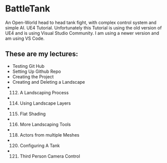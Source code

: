# BattleTank
An Open-World head to head tank fight, with complex control system and simple AI. UE4 Tutorial.
Unfortunately this Tutorial is using the old version of UE4 and is using Visual Studio Community.
I am using a newer version and am using VS Code.

## These are my lectures:

* Testing Git Hub
* Setting Up Github Repo
* Creating the Project
* Creating and Deleting a Landscape
* 112. A Landscaping Process
* 114. Using Landscape Layers
* 115. Flat Shading
* 116. More Landscaping Tools
* 118. Actors from multiple Meshes
* 120. Configuring A Tank
* 121. Third Person Camera Control